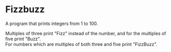 # Fizzbuzz

A program that prints integers from 1 to 100.

Multiples of three print "Fizz" instead of the number, and for the multiples of five print "Buzz".  
For numbers which are multiples of both three and five print "FizzBuzz".
